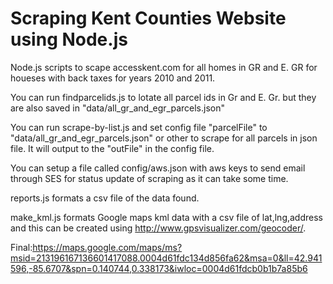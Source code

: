 Scraping Kent Counties Website using Node.js
============================================

Node.js scripts to scape accesskent.com for all homes in GR and E. GR for houeses with back taxes for years 2010 and 2011.

You can run findparcelids.js to lotate all parcel ids in Gr and E. Gr. but they are also saved in "data/all_gr_and_egr_parcels.json"

You can run scrape-by-list.js and set config file "parcelFile" to "data/all_gr_and_egr_parcels.json" or other to scrape for all parcels in json file. It will output to the "outFile" in the config file.

You can setup a file called config/aws.json with aws keys to send email through SES for status update of scraping as it can take some time.

reports.js formats a csv file of the data found.

make_kml.js formats Google maps kml data with a csv file of lat,lng,address and this can be created using http://www.gpsvisualizer.com/geocoder/. 

Final:https://maps.google.com/maps/ms?msid=213196167136601417088.0004d61fdc134d856fa62&msa=0&ll=42.941596,-85.6707&spn=0.140744,0.338173&iwloc=0004d61fdcb0b1b7a85b6
